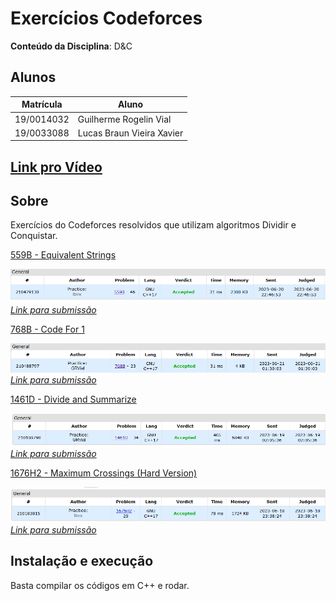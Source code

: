 # Exercícios Codeforces

**Conteúdo da Disciplina**: D&C<br>

## Alunos
| Matrícula | Aluno |
| -- | -- |
| 19/0014032  | Guilherme Rogelin Vial |
| 19/0033088  | Lucas Braun Vieira Xavier |

## [Link pro Vídeo](https://drive.google.com/file/d/1eit-XIFLAHtOHFlLR0pxY_TDMRAx82oX/view?usp=sharing)

## Sobre

Exercícios do Codeforces resolvidos que utilizam algoritmos Dividir e Conquistar.

[559B - Equivalent Strings](https://codeforces.com/problemset/problem/559/B)

![559B](img/559B.png)
*[Link para submissão](https://codeforces.com/problemset/submission/559/210479130)*

[768B - Code For 1](https://codeforces.com/problemset/problem/768/B)

![768B](img/768B.png)
*[Link para submissão](https://codeforces.com/problemset/submission/768/210488797)*

[1461D - Divide and Summarize](https://codeforces.com/problemset/problem/1461/D)

![1461D](img/1461D.png)
*[Link para submissão](https://codeforces.com/problemset/submission/1461/210188790)*

[1676H2 - Maximum Crossings (Hard Version)](https://codeforces.com/problemset/problem/1676/H2)

![1676H2](img/1676H2.png)
*[Link para submissão](https://codeforces.com/contest/1676/submission/210183815)*

## Instalação e execução

Basta compilar os códigos em C++ e rodar.
